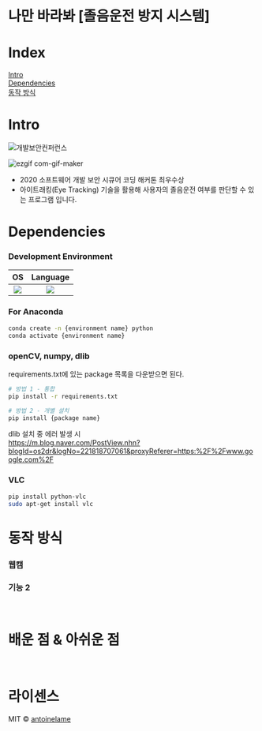 # 나만 바라봐 [졸음운전 방지 시스템]


# Index  

[Intro](#intro)  
[Dependencies](#dependencies)  
[동작 방식](#동작-방식)  


# Intro

![개발보안컨퍼런스](https://user-images.githubusercontent.com/57862673/217703871-2278ade9-3252-4dc0-8fb4-c198be890296.jpeg)

![ezgif com-gif-maker](https://user-images.githubusercontent.com/84081595/210510416-e678956e-dcc8-4458-b656-9490fd8676fc.gif)

- 2020 소프트웨어 개발 보안 시큐어 코딩 해커톤 최우수상  
- 아이트래킹(Eye Tracking) 기술을 활용해 사용자의 졸음운전 여부를 판단할 수 있는 프로그램 입니다.  




# Dependencies

### Development Environment  
   | OS | Language |  
   | :---: | :----------: |  
   |<img src="https://img.shields.io/badge/UBUNTU18.04.5-E95420?style=for-the-badge&logo=UBUNTU&logoColor=white">|  <img src="https://img.shields.io/badge/Python-3776AB?style=for-the-badge&logo=PYTHON&logoColor=white"> |

### For Anaconda  

```bash
conda create -n {environment name} python
conda activate {environment name}
```  

### openCV, numpy, dlib  

requirements.txt에 있는 package 목록을 다운받으면 된다.

```bash
# 방법 1 - 통합 
pip install -r requirements.txt

# 방법 2 - 개별 설치
pip install {package name}
```  

dlib 설치 중 에러 발생 시  
https://m.blog.naver.com/PostView.nhn?blogId=os2dr&logNo=221818707061&proxyReferer=https:%2F%2Fwww.google.com%2F


### VLC

```bash
pip install python-vlc
sudo apt-get install vlc
```







# 동작 방식

### 웹캠

### 기능 2

<br>

# 배운 점 & 아쉬운 점

<p align="justify">

</p>

<br>

# 라이센스

MIT &copy; [antoinelame](https://github.com/antoinelame)

<!-- Stack Icon Refernces -->

[js]: /images/stack/javascript.svg
[ts]: /images/stack/typescript.svg
[react]: /images/stack/react.svg
[node]: /images/stack/node.svg
